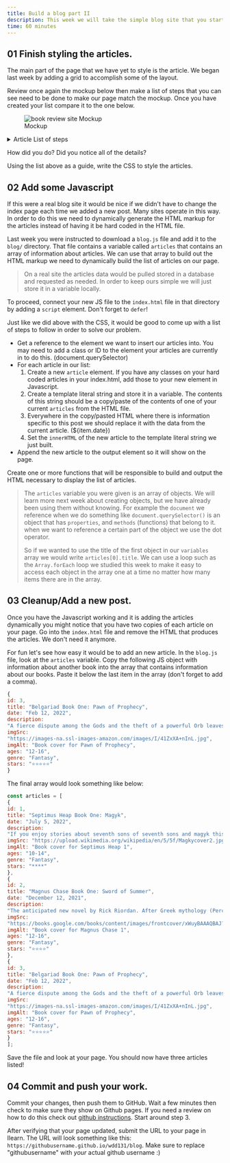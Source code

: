 ```yaml
---
title: Build a blog part II
description: This week we will take the simple blog site that you started developing last week and finish the styling for it so that it matches the mockup. We will also then make the page somewhat dynamic by generating some of the markup for the page with Javascript.
time: 60 minutes
---
```



## **01** Finish styling the articles.

The main part of the page that we have yet to style is the article. We began last week by adding a grid to accomplish some of the layout.

Review once again the mockup below then make a list of steps that you can see need to be done to make our page match the mockup. Once you have created your list compare it to the one below.

<figure>
<img
src="/assets/images/book-review-mockup.jpeg"
alt="book review site Mockup"
/>
<figcaption>Mockup</figcaption>
</figure>
<details>
<summary>Article List of steps</summary>

- The size of the font for the date of the article should be increased
- The list of details on the left should all be right aligned.
- The space between the lines of the list of details on the left should be slightly reduced.
- Add a right border to the container holding the list of details and add spacing on the  left and right of that to match the mockup.
- Adjust the top margin of the title of the post so that it lines up vertically with the date on the left.
- Center the image of the bookcover.
- Add some space in between the two articles- Since we restricted the width on the navbar last week (review that CSS rule if you need to) we should do the same to the `main` element as well so that it matches and we end up with nice alignment.

</details>

How did you do? Did you notice all of the details?

Using the list above as a guide, write the CSS to style the articles.

## **02** Add some Javascript

If this were a real blog site it would be nice if we didn't have to change the index page each time we added a new post. Many sites operate in this way. In order to do this we need to dynamically generate the HTML markup for the articles instead of having it be hard coded in the HTML file.

Last week you were instructed to download a `blog.js` file and add it to the `blog/` directory. That file contains a variable called `articles` that contains an array of information about articles. We can use that array to build out the HTML markup we need to dynamically build the list of articles on our page.

>On a real site the articles data would be pulled stored in a database and requested as needed. In order to keep ours simple we will just store it in a variable locally.

To proceed, connect your new JS file to the `index.html` file in that directory by adding a `script` element. Don't forget to `defer`!

Just like we did above with the CSS, it would be good to come up with a list of steps to follow in order to solve our problem.

- Get a reference to the element we want to insert our articles into. You may need to add a class or ID to the element your articles are currently in to do this. (document.querySelector)
- For each article in our list:
    1. Create a new `article` element. If you have any classes on your hard coded articles in your index.html, add those to your new element in Javascript.
    2. Create a template literal string and store it in a variable. The contents of this string should be a copy/paste of the contents of one of your current `articles` from the HTML file.
    3. Everywhere in the copy/pasted HTML where there is information specific to this post we should replace it with the data from the current article. (${item.date})
    4. Set the `innerHTML` of the new article to the template literal string we just built.
- Append the new article to the output element so it will show on the page.

Create one or more functions that will be responsible to build and output the HTML necessary to display the list of articles.

>The `articles` variable you were given is an array of objects. We will learn more next week about creating objects, but we have already been using them without knowing. For example the `document` we reference when we do something like `document.querySelector()` is an object that has `properties`, and `methods` (functions) that belong to it. when we want to reference a certain part of the object we use the dot operator.
>
>So if we wanted to use the title of the first object in our `variables` array we would write `articles[0].title`. We can use a loop such as the `Array.forEach` loop we studied this week to make it easy to access each object in the array one at a time no matter how many items there are in the array.

## **03** Cleanup/Add a new post.

Once you have the Javascript working and it is adding the articles dynamically you might notice that you have two copies of each article on your page. Go into the `index.html` file and remove the HTML that produces the articles. We don't need it anymore.

For fun let's see how easy it would be to add an new article. In the `blog.js` file, look at the `articles` variable. Copy the following JS object with information about another book into the array that contains information about our books. Paste it below the last item in the array (don't forget to add a comma).

```javascript
{
id: 3,
title: "Belgariad Book One: Pawn of Prophecy",
date: "Feb 12, 2022",
description:
"A fierce dispute among the Gods and the theft of a powerful Orb leaves the World divided into five kingdoms. Young Garion, with his "Aunt Pol" and an elderly man calling himself Wolf --a father and daughter granted near-immortality by one of the Gods -- set out on a complex mission.",
imgSrc:
"https://images-na.ssl-images-amazon.com/images/I/41ZxXA+nInL.jpg",
imgAlt: "Book cover for Pawn of Prophecy",
ages: "12-16",
genre: "Fantasy",
stars: "⭐⭐⭐⭐⭐"
}
```

 The final array would look something like below:

```javascript
const articles = [
{
id: 1,
title: "Septimus Heap Book One: Magyk",
date: "July 5, 2022",
description:
"If you enjoy stories about seventh sons of seventh sons and magyk this is the book for you.",
imgSrc: "https://upload.wikimedia.org/wikipedia/en/5/5f/Magkycover2.jpg",
imgAlt: "Book cover for Septimus Heap 1",
ages: "10-14",
genre: "Fantasy",
stars: "****"
},
{
id: 2,
title: "Magnus Chase Book One: Sword of Summer",
date: "December 12, 2021",
description:
"The anticipated new novel by Rick Riordan. After Greek mythology (Percy Jackson), Greek/Roman (Heroes of Olympus), and Egyptian (Kane Chronicles), Rick decides to try his hand with Norse Mythology, and the end result is good.",
imgSrc:
"https://books.google.com/books/content/images/frontcover/xWuyBAAAQBAJ?fife=w300",
imgAlt: "Book cover for Magnus Chase 1",
ages: "12-16",
genre: "Fantasy",
stars: "⭐⭐⭐⭐"
},
{
id: 3,
title: "Belgariad Book One: Pawn of Prophecy",
date: "Feb 12, 2022",
description:
"A fierce dispute among the Gods and the theft of a powerful Orb leaves the World divided into five kingdoms. Young Garion, with his "Aunt Pol" and an elderly man calling himself Wolf --a father and daughter granted near-immortality by one of the Gods -- set out on a complex mission.",
imgSrc:
"https://images-na.ssl-images-amazon.com/images/I/41ZxXA+nInL.jpg",
imgAlt: "Book cover for Pawn of Prophecy",
ages: "12-16",
genre: "Fantasy",
stars: "⭐⭐⭐⭐⭐"
}
];
```

Save the file and look at your page. You should now have three articles listed!

## **04** Commit and push your work.

Commit your changes, then push them to GitHub. Wait a few minutes then check to make sure they show on Github pages. If you need a review on how to do this check out [github instructions](https://byui-cit.github.io/learning-modules/modules/general/hosting-git-gihub/ponder2/). Start around step 3.

After verifying that your page updated, submit the URL to your page in Ilearn. The URL will look something like this: `https://githubusername.github.io/wdd131/blog`. Make sure to replace "githubusername" with *your* actual github username :)
